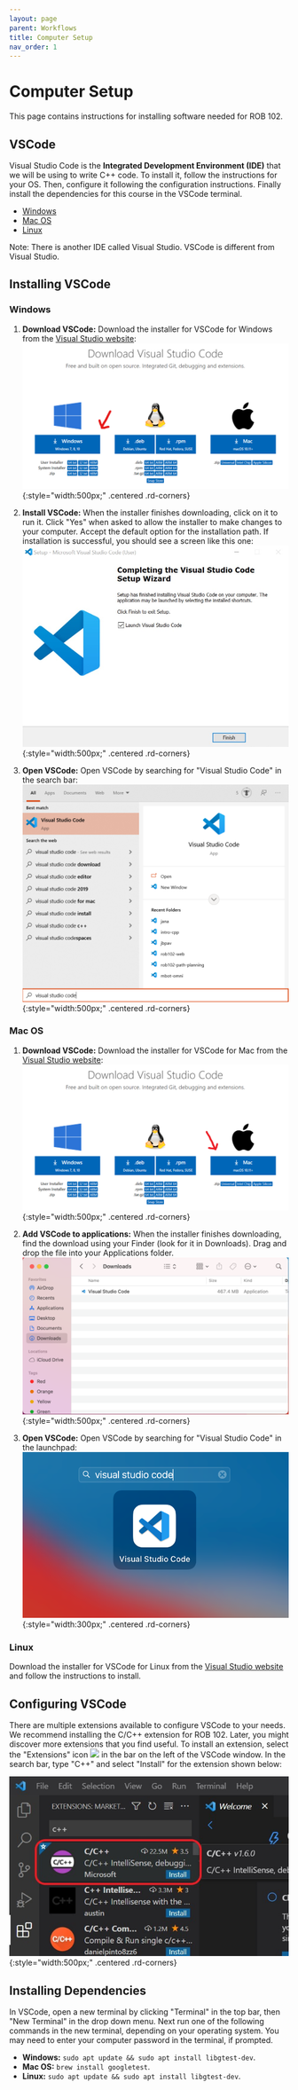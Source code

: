 ```yaml
---
layout: page
parent: Workflows
title: Computer Setup
nav_order: 1
---
```


# Computer Setup

This page contains instructions for installing software needed for ROB 102.

## VSCode

Visual Studio Code is the **Integrated Development Environment (IDE)** that we will be using to write C++ code. To install it, follow the instructions for your OS. Then, configure it following the configuration instructions. Finally install the dependencies for this course in the VSCode terminal.

- [Windows](#windows)
- [Mac OS](#mac-os)
- [Linux](#linux)

Note: There is another IDE called Visual Studio. VSCode is different from Visual Studio.

## Installing VSCode

### Windows

1. **Download VSCode:** Download the installer for VSCode for Windows from the [Visual Studio website](https://code.visualstudio.com/download):
![Windows Download](../assets/images/setup/vscode/win/download_win.png){:style="width:500px;" .centered .rd-corners}

2. **Install VSCode:** When the installer finishes downloading, click on it to run it. Click &quot;Yes&quot; when asked to allow the installer to make changes to your computer. Accept the default option for the installation path. If installation is successful, you should see a screen like this one:
![Windows Download Success](../assets/images/setup/vscode/win/vscode_success.jpg){:style="width:500px;" .centered .rd-corners}

3. **Open VSCode:** Open VSCode by searching for &quot;Visual Studio Code&quot; in the search bar:
![Windows Open VSCode](../assets/images/setup/vscode/win/vscode_app.png){:style="width:500px;" .centered .rd-corners}

### Mac OS

1. **Download VSCode:** Download the installer for VSCode for Mac from the [Visual Studio website](https://code.visualstudio.com/download):
![Mac Download](../assets/images/setup/vscode/mac/download_mac.png){:style="width:500px;" .centered .rd-corners}
    
2. **Add VSCode to applications:** When the installer finishes downloading, find the download using your Finder (look for it in Downloads). Drag and drop the file into your Applications folder.
![Mac Applications Drag-Drop](../assets/images/setup/vscode/mac/find-vscode.png){:style="width:500px;" .centered .rd-corners}

3. **Open VSCode:** Open VSCode by searching for &quot;Visual Studio Code&quot; in the launchpad:
![Mac Launchpad](../assets/images/setup/vscode/mac/launchpad.png){:style="width:300px;" .centered .rd-corners}

### Linux

Download the installer for VSCode for Linux from the [Visual Studio website]("https://code.visualstudio.com/download") and follow the instructions to install.

## Configuring VSCode

There are multiple extensions available to configure VSCode to your needs. We recommend installing the C/C++ extension for ROB 102. Later, you might discover more extensions that you find useful. To install an extension, select the &quot;Extensions&quot; icon <span><img src="https://raw.githubusercontent.com/microsoft/vscode-icons/master/icons/light/extensions.svg?sanitize=true"></span> in the bar on the left of the VSCode window. In the search bar, type &quot;C++&quot; and select &quot;Install&quot; for the extension shown below:

![VSCode C++ Extension](../assets/images/setup/vscode/vscode_cpp_ext.jpg){:style="width:500px;" .centered .rd-corners}

## Installing Dependencies
In VSCode, open a new terminal by clicking "Terminal" in the top bar, then "New Terminal" in the drop down menu. Next run one of the following commands in the new terminal, depending on your operating system. You may need to enter your computer password in the terminal, if prompted.

- **Windows:** ```sudo apt update && sudo apt install libgtest-dev```.
- **Mac OS:** ```brew install googletest```.
- **Linux:** ```sudo apt update && sudo apt install libgtest-dev```.
